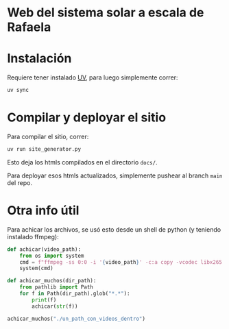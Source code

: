 # Web del sistema solar a escala de Rafaela

# Instalación

Requiere tener instalado [UV](https://docs.astral.sh/uv/guides/install-python/#installing-a-specific-version), para luego simplemente correr: 
```bash
uv sync
```

# Compilar y deployar el sitio

Para compilar el sitio, correr:

```bash
uv run site_generator.py
```

Esto deja los htmls compilados en el directorio `docs/`.

Para deployar esos htmls actualizados, simplemente pushear al branch `main` del repo.

# Otra info útil

Para achicar los archivos, se usó esto desde un shell de python (y teniendo instalado ffmpeg):

```python
def achicar(video_path):
    from os import system
    cmd = f"ffmpeg -ss 0:0 -i '{video_path}' -c:a copy -vcodec libx265 -crf 28 '{video_path.replace('.mp4','_small.mp4')}'"
    system(cmd)

def achicar_muchos(dir_path):
    from pathlib import Path
    for f in Path(dir_path).glob("*.*"):
        print(f)
        achicar(str(f))

achicar_muchos("./un_path_con_videos_dentro")
```
